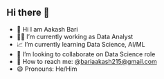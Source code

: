 ## Hi there 👋

- 👋 Hi I am Aakash Bari
- 👨‍⚖️ I’m currently working as Data Analyst
- 📈 I’m currently learning Data Science, AI/ML
- 👯 I’m looking to collaborate on Data Science role
- 📧 How to reach me: @<bariaakash215@gmail.com>
- 😄 Pronouns: He/Him





